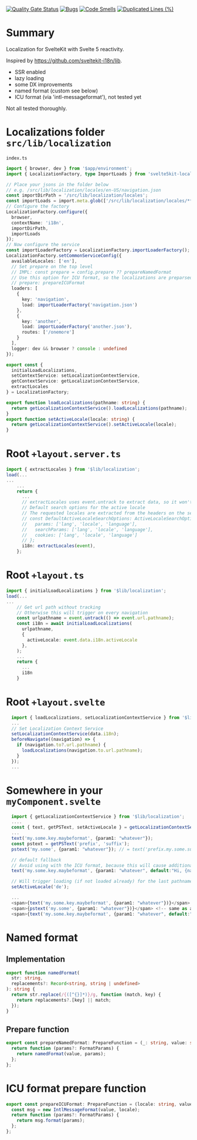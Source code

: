 [![Quality Gate Status](https://sonarcloud.io/api/project_badges/measure?project=ktarmyshov_svelte-adapter-azure-swa&metric=alert_status)](https://sonarcloud.io/summary/new_code?id=ktarmyshov_svelte-adapter-azure-swa)
[![Bugs](https://sonarcloud.io/api/project_badges/measure?project=ktarmyshov_svelte-adapter-azure-swa&metric=bugs)](https://sonarcloud.io/summary/new_code?id=ktarmyshov_svelte-adapter-azure-swa)
[![Code Smells](https://sonarcloud.io/api/project_badges/measure?project=ktarmyshov_svelte-adapter-azure-swa&metric=code_smells)](https://sonarcloud.io/summary/new_code?id=ktarmyshov_svelte-adapter-azure-swa)
[![Duplicated Lines (%)](https://sonarcloud.io/api/project_badges/measure?project=ktarmyshov_svelte-adapter-azure-swa&metric=duplicated_lines_density)](https://sonarcloud.io/summary/new_code?id=ktarmyshov_svelte-adapter-azure-swa)

# Summary

Localization for SvelteKit with Svelte 5 reactivity.

Inspired by https://github.com/sveltekit-i18n/lib.

- SSR enabled
- lazy loading
- some DX improvements
- named format (custom see below)
- ICU format (via 'intl-messageformat'), not tested yet

Not all tested thoroughly.

# Localizations folder `src/lib/localization`

`index.ts`

```ts
import { browser, dev } from '$app/environment';
import { LocalizationFactory, type ImportLoads } from 'svelte5kit-localization';

// Place your jsons in the folder below
// e.g. /src/lib/localization/locales/en-US/navigation.json
const importDirPath = '/src/lib/localization/locales';
const importLoads = import.meta.glob(['/src/lib/localization/locales/**/*']) as ImportLoads;
// Configure the factory
LocalizationFactory.configure({
  browser,
  contextName: 'i18n',
  importDirPath,
  importLoads
});
// Now configure the service
const importLoaderFactory = LocalizationFactory.importLoaderFactory();
LocalizationFactory.setCommonServiceConfig({
  availableLocales: ['en'],
  // Set prepare on the top level
  // IMPL: const prepare = config.prepare ?? prepareNamedFormat
  // Use this option for ICU format, so the localizations are preparsed (see impl below)
  // prepare: prepareICUFormat
  loaders: [
    {
      key: 'navigation',
      load: importLoaderFactory('navigation.json')
    },
    {
      key: 'another',
      load: importLoaderFactory('another.json'),
      routes: ['/onemore']
    }
  ],
  logger: dev && browser ? console : undefined
});

export const {
  initialLoadLocalizations,
  setContextService: setLocalizationContextService,
  getContextService: getLocalizationContextService,
  extractLocales
} = LocalizationFactory;

export function loadLocalizations(pathname: string) {
  return getLocalizationContextService().loadLocalizations(pathname);
}
export function setActiveLocale(locale: string) {
  return getLocalizationContextService().setActiveLocale(locale);
}
```

# Root `+layout.server.ts`

```ts
import { extractLocales } from '$lib/localization';
load(...
...
    ...
    return {
      ...
      // extractLocales uses event.untrack to extract data, so it won't trigger reload
      // Default search options for the active locale
      // The requested locales are extracted from the headers on the server side or from navigator.languages on the client side
      // const DefaultActiveLocaleSearchOptions: ActiveLocaleSearchOptions = {
      //   params: ['lang', 'locale', 'language'],
      //   searchParams: ['lang', 'locale', 'language'],
      //   cookies: ['lang', 'locale', 'language']
      // };
      i18n: extractLocales(event),
    };
```

# Root `+layout.ts`

```ts
import { initialLoadLocalizations } from '$lib/localization';
load(...
...
    // Get url path without tracking
    // Otherwise this will trigger on every navigation
    const urlpathname = event.untrack(() => event.url.pathname);
    const i18n = await initialLoadLocalizations(
      urlpathname,
      {
        activeLocale: event.data.i18n.activeLocale
      },
    );
    ...
    return {
      ...
      i18n
    }
```

# Root `+layout.svelte`

```ts
  import { loadLocalizations, setLocalizationContextService } from '$lib/localization';
  ...
  // Set Localization Context Service
  setLocalizationContextService(data.i18n);
  beforeNavigate((navigation) => {
    if (navigation.to?.url.pathname) {
      loadLocalizations(navigation.to.url.pathname);
    }
  });
  ...
```

# Somewhere in your `myComponent.svelte`

```ts
  import { getLocalizationContextService } from '$lib/localization';
  ....
  const { text, getPSText, setActiveLocale } = getLocalizationContextService();
  ...
  text('my.some.key.maybeformat', {param1: "whatever"});
  const pstext = getPSText('prefix', 'suffix');
  pstext('my.some', {param1: "whatever"}); // = text('prefix.my.some.suffix')

  // default fallback
  // Avoid using with the ICU format, because this will cause additional parsing on the request
  text('my.some.key.maybeformat', {param1: "whatever", default:"Hi, {name}!"})

  // Will trigger loading (if not loaded already) for the last pathname, which was loaded
  setActiveLocale('de');

  ...
  <span>{text('my.some.key.maybeformat', {param1: "whatever"})}</span>
  <span>{pstext('my.some', {param1: "whatever"})}</span> <!-- same as above -->
  <span>{text('my.some.key.maybeformat', {param1: "whatever", default:"Hi, {name}!"})}</span>
```

# Named format

## Implementation

```ts
export function namedFormat(
  str: string,
  replacements?: Record<string, string | undefined>
): string {
  return str.replace(/{([^{}]*)}/g, function (match, key) {
    return replacements?.[key] || match;
  });
}
```

## Prepare function

```ts
export const prepareNamedFormat: PrepareFunction = (_: string, value: string) => {
  return function (params?: FormatParams) {
    return namedFormat(value, params);
  };
};
```

# ICU format prepare function

```ts
export const prepareICUFormat: PrepareFunction = (locale: string, value: string) => {
  const msg = new IntlMessageFormat(value, locale);
  return function (params?: FormatParams) {
    return msg.format(params);
  };
};
```
